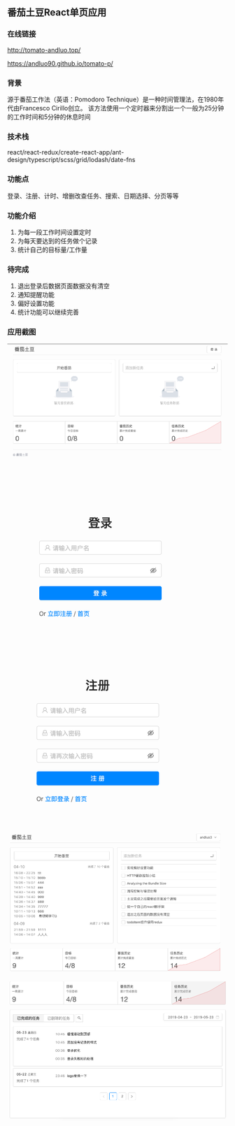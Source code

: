 ## 番茄土豆React单页应用

### 在线链接

http://tomato-andluo.top/

https://andluo90.github.io/tomato-p/

### 背景

源于番茄工作法（英语：Pomodoro Technique）是一种时间管理法，在1980年代由Francesco Cirillo创立。 该方法使用一个定时器来分割出一个一般为25分钟的工作时间和5分钟的休息时间

### 技术栈

react/react-redux/create-react-app/ant-design/typescript/scss/grid/lodash/date-fns

### 功能点

登录、注册、计时、增删改查任务、搜索、日期选择、分页等等

### 功能介绍

1. 为每一段工作时间设置定时
2. 为每天要达到的任务做个记录
3. 统计自己的目标量/工作量

### 待完成

1. 退出登录后数据页面数据没有清空
2. 通知提醒功能
3. 偏好设置功能
4. 统计功能可以继续完善

### 应用截图

![1](/shortcut/shortcut1.png)
![2](/shortcut/shortcut2.png)
![3](/shortcut/shortcut3.png)
![5](/shortcut/shortcut5.png)
![6](/shortcut/shortcut6.png)
